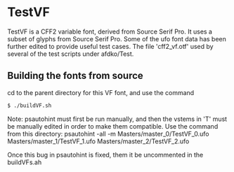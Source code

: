 # TestVF

TestVF is a CFF2 variable font, derived from Source Serif Pro. It uses a subset of glyphs from Source Serif Pro. Some of the ufo font data has been further edited to provide useful test cases. The file 'cff2_vf.otf' used by several of the test scripts under afdko/Test.

## Building the fonts from source

cd to the parent directory for this VF font, and use the command
```sh
$ ./buildVF.sh
```
Note: psautohint must first be run manually, and then the vstems in 'T' must be manually edited in order to make them compatible. Use the command from this directory:
psautohint -all -m Masters/master_0/TestVF_0.ufo Masters/master_1/TestVF_1.ufo Masters/master_2/TestVF_2.ufo

Once this bug in psautohint is fixed, them it be uncommented in the buildVFs.ah
